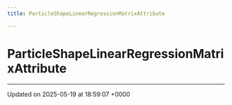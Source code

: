 ```yaml
---
title: ParticleShapeLinearRegressionMatrixAttribute

---
```


# ParticleShapeLinearRegressionMatrixAttribute





-------------------------------

Updated on 2025-05-19 at 18:59:07 +0000